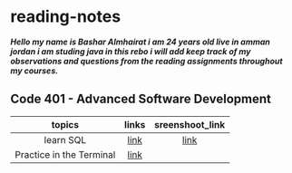 # reading-notes

***Hello my name is Bashar Almhairat i am 24 years old live in amman jordan
i am studing java in this rebo i will add  keep track of my observations and questions from the reading assignments throughout my courses.***

## Code 401 - Advanced Software Development
| topics| links |sreenshoot_link|                 
|:---:|:---:|:---:|
| learn SQL |[link](learnSQl/learnSQL.md)|[link](learnSQl/sreenshoots.png)| 
|Practice in the Terminal| [link](Terminal.md)|                                
